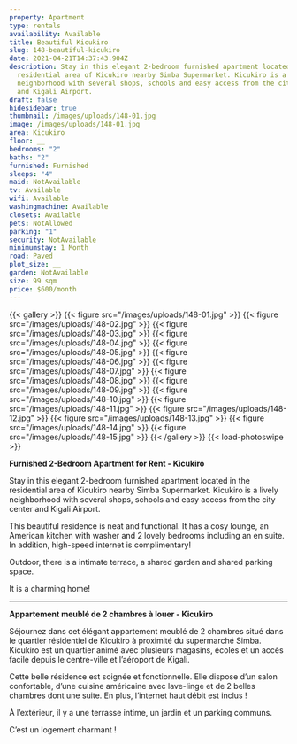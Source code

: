 ```yaml
---
property: Apartment
type: rentals
availability: Available
title: Beautiful Kicukiro
slug: 148-beautiful-kicukiro
date: 2021-04-21T14:37:43.904Z
description: Stay in this elegant 2-bedroom furnished apartment located in the
  residential area of Kicukiro nearby Simba Supermarket. Kicukiro is a lively
  neighborhood with several shops, schools and easy access from the city center
  and Kigali Airport.
draft: false
hidesidebar: true
thumbnail: /images/uploads/148-01.jpg
image: /images/uploads/148-01.jpg
area: Kicukiro
floor: __
bedrooms: "2"
baths: "2"
furnished: Furnished
sleeps: "4"
maid: NotAvailable
tv: Available
wifi: Available
washingmachine: Available
closets: Available
pets: NotAllowed
parking: "1"
security: NotAvailable
minimumstay: 1 Month
road: Paved
plot_size: __
garden: NotAvailable
size: 99 sqm
price: $600/month
---
```

{{< gallery >}}
{{< figure src="/images/uploads/148-01.jpg" >}}
{{< figure src="/images/uploads/148-02.jpg" >}}
{{< figure src="/images/uploads/148-03.jpg" >}}
{{< figure src="/images/uploads/148-04.jpg" >}}
{{< figure src="/images/uploads/148-05.jpg" >}}
{{< figure src="/images/uploads/148-06.jpg" >}}
{{< figure src="/images/uploads/148-07.jpg" >}}
{{< figure src="/images/uploads/148-08.jpg" >}}
{{< figure src="/images/uploads/148-09.jpg" >}}
{{< figure src="/images/uploads/148-10.jpg" >}}
{{< figure src="/images/uploads/148-11.jpg" >}}
{{< figure src="/images/uploads/148-12.jpg" >}}
{{< figure src="/images/uploads/148-13.jpg" >}}
{{< figure src="/images/uploads/148-14.jpg" >}}
{{< figure src="/images/uploads/148-15.jpg" >}}
{{< /gallery >}}
{{< load-photoswipe >}}

**Furnished 2-Bedroom Apartment for Rent - Kicukiro**

Stay in this elegant 2-bedroom furnished apartment located in the residential area of Kicukiro nearby Simba Supermarket. Kicukiro is a lively neighborhood with several shops, schools and easy access from the city center and Kigali Airport.

This beautiful residence is neat and functional. It has a cosy lounge, an American kitchen with washer and 2 lovely bedrooms including an en suite. In addition, high-speed internet is complimentary!

Outdoor, there is a intimate terrace, a shared garden and shared parking space. 

It is a charming home! 

- - -

**Appartement meublé de 2 chambres à louer - Kicukiro**

Séjournez dans cet élégant appartement meublé de 2 chambres situé dans le quartier résidentiel de Kicukiro à proximité du supermarché Simba. Kicukiro est un quartier animé avec plusieurs magasins, écoles et un accès facile depuis le centre-ville et l’aéroport de Kigali.

Cette belle résidence est soignée et fonctionnelle. Elle dispose d’un salon confortable, d’une cuisine américaine avec lave-linge et de 2 belles chambres dont une suite. En plus, l’internet haut débit est inclus !

À l’extérieur, il y a une terrasse intime, un jardin et un parking communs.

C’est un logement charmant !